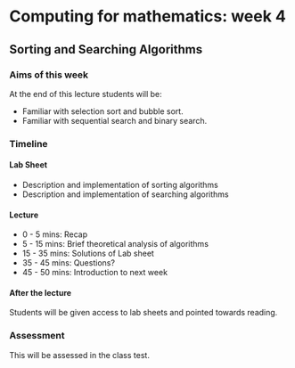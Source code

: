 # Computing for mathematics: week 4
## Sorting and Searching Algorithms

### Aims of this week

At the end of this lecture students will be:

- Familiar with selection sort and bubble sort.
- Familiar with sequential search and binary search.

### Timeline

#### Lab Sheet

- Description and implementation of sorting algorithms
- Description and implementation of searching algorithms

#### Lecture

- 0 - 5 mins: Recap
- 5 - 15 mins: Brief theoretical analysis of algorithms
- 15 - 35 mins: Solutions of Lab sheet
- 35 - 45 mins: Questions?
- 45 - 50 mins: Introduction to next week

#### After the lecture

Students will be given access to lab sheets and pointed towards reading.

### Assessment

This will be assessed in the class test.
